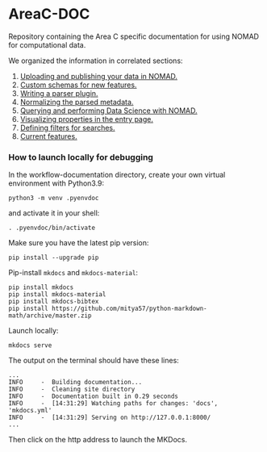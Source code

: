# AreaC-DOC
Repository containing the Area C specific documentation for using NOMAD for computational data.


We organized the information in correlated sections:
1. [Uploading and publishing your data in NOMAD.](https://fairmat-nfdi.github.io/AreaC-DOC/uploading_and_publishing_data/intro/)
2. [Custom schemas for new features.](https://fairmat-nfdi.github.io/AreaC-DOC/custom_schemas_for_new_features/intro/)
3. [Writing a parser plugin.](https://fairmat-nfdi.github.io/AreaC-DOC/writing_a_parser_plugin/intro/)
4. [Normalizing the parsed metadata.](https://fairmat-nfdi.github.io/AreaC-DOC/normalizing_the_parsed_metadata/intro/)
5. [Querying and performing Data Science with NOMAD.](https://fairmat-nfdi.github.io/AreaC-DOC/querying_and_performing_Data_Science/intro/)
6. [Visualizing properties in the entry page.](https://fairmat-nfdi.github.io/AreaC-DOC/visualizing_properties_in_the_entry_page/intro/)
7. [Defining filters for searches.](https://fairmat-nfdi.github.io/AreaC-DOC/defining_filters_for_searches/intro/)
8. [Current features.](https://fairmat-nfdi.github.io/AreaC-DOC/current_features/intro/)


### How to launch locally for debugging

In the workflow-documentation directory, create your own virtual environment with Python3.9:
```
python3 -m venv .pyenvdoc
```
and activate it in your shell:
```
. .pyenvdoc/bin/activate
```

Make sure you have the latest pip version:
```
pip install --upgrade pip
```

Pip-install `mkdocs` and `mkdocs-material`:
```
pip install mkdocs
pip install mkdocs-material
pip install mkdocs-bibtex
pip install https://github.com/mitya57/python-markdown-math/archive/master.zip
```

Launch locally:
```
mkdocs serve
```

The output on the terminal should have these lines:
```
...
INFO     -  Building documentation...
INFO     -  Cleaning site directory
INFO     -  Documentation built in 0.29 seconds
INFO     -  [14:31:29] Watching paths for changes: 'docs', 'mkdocs.yml'
INFO     -  [14:31:29] Serving on http://127.0.0.1:8000/
...
```
Then click on the http address to launch the MKDocs.
